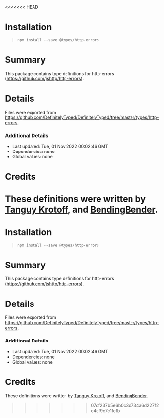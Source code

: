 <<<<<<< HEAD
# Installation
> `npm install --save @types/http-errors`

# Summary
This package contains type definitions for http-errors (https://github.com/jshttp/http-errors).

# Details
Files were exported from https://github.com/DefinitelyTyped/DefinitelyTyped/tree/master/types/http-errors.

### Additional Details
 * Last updated: Tue, 01 Nov 2022 00:02:46 GMT
 * Dependencies: none
 * Global values: none

# Credits
These definitions were written by [Tanguy Krotoff](https://github.com/tkrotoff), and [BendingBender](https://github.com/BendingBender).
=======
# Installation
> `npm install --save @types/http-errors`

# Summary
This package contains type definitions for http-errors (https://github.com/jshttp/http-errors).

# Details
Files were exported from https://github.com/DefinitelyTyped/DefinitelyTyped/tree/master/types/http-errors.

### Additional Details
 * Last updated: Tue, 01 Nov 2022 00:02:46 GMT
 * Dependencies: none
 * Global values: none

# Credits
These definitions were written by [Tanguy Krotoff](https://github.com/tkrotoff), and [BendingBender](https://github.com/BendingBender).
>>>>>>> 07df237b5e6b0c3d734a6d227f2c4cf9c7c1fcfb
